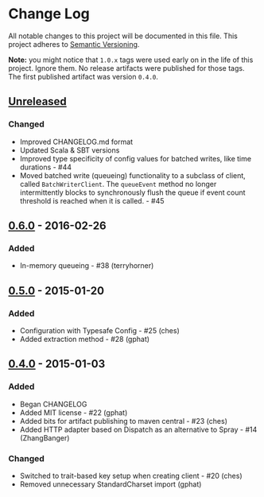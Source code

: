 # Change Log
All notable changes to this project will be documented in this file.
This project adheres to [Semantic Versioning](http://semver.org/).

**Note:** you might notice that `1.0.x` tags were used early on in the life of this project. Ignore them. No release artifacts were published for those tags. The first published artifact was version `0.4.0`.


## [Unreleased][unreleased]
### Changed
- Improved CHANGELOG.md format
- Updated Scala & SBT versions
- Improved type specificity of config values for batched writes, like time durations - #44
- Moved batched write (queueing) functionality to a subclass of client, called `BatchWriterClient`. The `queueEvent` method no longer intermittently blocks to synchronously flush the queue if event count threshold is reached when it is called. - #45

## [0.6.0] - 2016-02-26
### Added
- In-memory queueing - #38 (terryhorner)

## [0.5.0] - 2015-01-20
### Added
- Configuration with Typesafe Config - #25 (ches)
- Added extraction method - #28 (gphat)

## [0.4.0] - 2015-01-03
### Added
* Began CHANGELOG
* Added MIT license - #22 (gphat)
* Added bits for artifact publishing to maven central - #23 (ches)
* Added HTTP adapter based on Dispatch as an alternative to Spray - #14 (ZhangBanger)

### Changed
* Switched to trait-based key setup when creating client - #20 (ches)
* Removed unnecessary StandardCharset import (gphat)

[unreleased]: https://github.com/keenlabs/KeenClient-Scala/compare/v0.6.0...HEAD
[0.6.0]: https://github.com/keenlabs/KeenClient-Scala/compare/v0.5.0...v0.6.0
[0.5.0]: https://github.com/keenlabs/KeenClient-Scala/compare/v1.0.3...v0.5.0
[0.4.0]: https://github.com/keenlabs/KeenClient-Scala/compare/v1.0.0...v0.5.0
